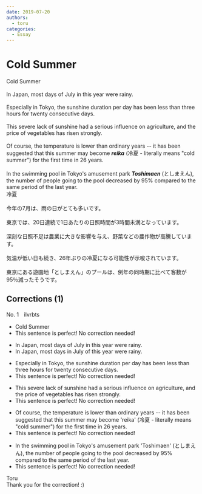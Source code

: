 ```yaml
---
date: 2019-07-20
authors:
  - toru
categories:
  - Essay
---
```


<h1 id="subject_show">Cold Summer</h1>
<div class="date" hidden>Jul 20, 2019 17:56</div>
<div id="post"><div id="body_show_ori">
Cold Summer<br/><br/>In Japan, most days of July in this year were rainy.<br/><br/>Especially in Tokyo, the sunshine duration per day has been less than three hours for twenty consecutive days.<br/><br/>This severe lack of sunshine had a serious influence on agriculture, and the price of vegetables has risen strongly.<br/><br/>Of course, the temperature is lower than ordinary years -- it has been suggested that this summer may become <strong><em>reika</em></strong> (冷夏 - literally means "cold summer") for the first time in 26 years.<br/><br/>In the swimming pool in Tokyo's amusement park <strong><em>Toshimaen</em></strong> (としまえん), the number of people going to the pool decreased by 95% compared to the same period of the last year. 
</div></div>

<!-- more -->

<div id="post_ja"><div id="body_show_mo">
冷夏<br/><br/>今年の7月は、雨の日がとても多いです。<br/><br/>東京では、20日連続で1日あたりの日照時間が3時間未満となっています。<br/><br/>深刻な日照不足は農業に大きな影響を与え、野菜などの農作物が高騰しています。<br/><br/>気温が低い日も続き、26年ぶりの冷夏になる可能性が示唆されています。<br/><br/>東京にある遊園地「としまえん」のプールは、例年の同時期に比べて客数が95％減ったそうです。
</div></div>

## Corrections (1)
<div id="block"><div class="first_name"> No. 1　<span class="just_name">ilvrbts</span></div><div id="block2">
<ul class="correction_field">
<li class="incorrect">Cold Summer</li>
<li class="corrected perfect">This sentence is perfect! No correction needed!</li>
</ul>
<ul class="correction_field">
<li class="incorrect">In Japan, most days of July in this year were rainy.</li>
<li class="corrected correct">
In Japan, most days <span class="f_red">in </span>July <span class="f_red">of </span>this year were rainy.
</li>
</ul>
<ul class="correction_field">
<li class="incorrect">Especially in Tokyo, the sunshine duration per day has been less than three hours for twenty consecutive days.</li>
<li class="corrected perfect">This sentence is perfect! No correction needed!</li>
</ul>
<ul class="correction_field">
<li class="incorrect">This severe lack of sunshine had a serious influence on agriculture, and the price of vegetables has risen strongly.</li>
<li class="corrected perfect">This sentence is perfect! No correction needed!</li>
</ul>
<ul class="correction_field">
<li class="incorrect">Of course, the temperature is lower than ordinary years -- it has been suggested that this summer may become 'reika' (冷夏 - literally means "cold summer") for the first time in 26 years.</li>
<li class="corrected perfect">This sentence is perfect! No correction needed!</li>
</ul>
<ul class="correction_field">
<li class="incorrect">In the swimming pool in Tokyo's amusement park 'Toshimaen' (としまえん), the number of people going to the pool decreased by 95% compared to the same period of the last year.</li>
<li class="corrected perfect">This sentence is perfect! No correction needed!</li>
</ul>
</div><div class="name"><span class="just_name">Toru</span><br>
Thank you for the correction! :)
</div>
</div>
